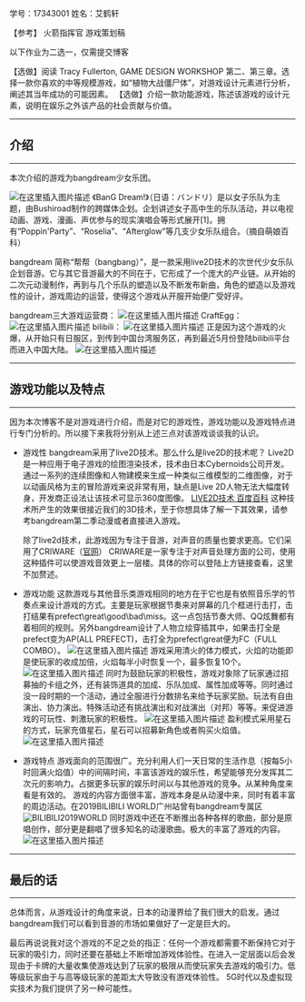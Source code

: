 ﻿学号：17343001
姓名：艾鹤轩

【参考】 火箭指挥官 游戏策划稿

以下作业为二选一，仅需提交博客

【选做】阅读 Tracy Fullerton, GAME DESIGN WORKSHOP 第二、第三章。选择一款你喜欢的中等规模游戏，如“植物大战僵尸体”，对游戏设计元素进行分析，阐述其当年成功的可能因素。
【选做】介绍一款功能游戏，陈述该游戏的设计元素，说明在娱乐之外该产品的社会贡献与价值。

***

## 介绍

***
本次介绍的游戏为bangdream少女乐团。

![在这里插入图片描述](https://img-blog.csdnimg.cn/20190910181156351.jpg?x-oss-process=image/watermark,type_ZmFuZ3poZW5naGVpdGk,shadow_10,text_aHR0cHM6Ly9ibG9nLmNzZG4ubmV0L2hraWxsZXIxOTk5,size_16,color_FFFFFF,t_70)
《BanG Dream!》（日语：バンドリ）是以女子乐队为主题，由Bushiroad制作的跨媒体企划。企划讲述女子高中生的乐队活动，并以电视动画、游戏、漫画、声优参与的现实演唱会等形式展开[1]。拥有“Poppin'Party”、“Roselia”、“Afterglow”等几支少女乐队组合。（摘自萌娘百科）

bangdream 简称“帮帮（bangbang）”，是一款采用live2D技术的次世代少女乐队企划音游。它与其它音游最大的不同在于，它形成了一个庞大的产业链。从开始的二次元动漫制作，再到与几个乐队的塑造以及不断发布新曲，角色的塑造以及游戏性的设计，游戏周边的运营，使得这个游戏从开服开始便广受好评。

bangdream三大游戏运营商：
![在这里插入图片描述](https://img-blog.csdnimg.cn/20190910182353462.png?x-oss-process=image/watermark,type_ZmFuZ3poZW5naGVpdGk,shadow_10,text_aHR0cHM6Ly9ibG9nLmNzZG4ubmV0L2hraWxsZXIxOTk5,size_16,color_FFFFFF,t_70)
CraftEgg：
![在这里插入图片描述](https://img-blog.csdnimg.cn/20190910182420495.png?x-oss-process=image/watermark,type_ZmFuZ3poZW5naGVpdGk,shadow_10,text_aHR0cHM6Ly9ibG9nLmNzZG4ubmV0L2hraWxsZXIxOTk5,size_16,color_FFFFFF,t_70)
bilibili：
![在这里插入图片描述](https://img-blog.csdnimg.cn/20190910182450271.png?x-oss-process=image/watermark,type_ZmFuZ3poZW5naGVpdGk,shadow_10,text_aHR0cHM6Ly9ibG9nLmNzZG4ubmV0L2hraWxsZXIxOTk5,size_16,color_FFFFFF,t_70)
正是因为这个游戏的火爆，从开始只有日服区，到传到中国台湾服务区，再到最近5月份登陆bilibili平台而进入中国大陆。
![在这里插入图片描述](https://img-blog.csdnimg.cn/20190910182927244.png?x-oss-process=image/watermark,type_ZmFuZ3poZW5naGVpdGk,shadow_10,text_aHR0cHM6Ly9ibG9nLmNzZG4ubmV0L2hraWxsZXIxOTk5,size_16,color_FFFFFF,t_70)
***

## 游戏功能以及特点

***
因为本次博客不是对游戏进行介绍，而是对它的游戏性，游戏功能以及游戏特点进行专门分析的。所以接下来我将分别从上述三点对该游戏谈谈我的认识。

 - 游戏性
bangdream采用了live2D技术。那么什么是live2D的技术呢？
    Live2D是一种应用于电子游戏的绘图渲染技术，技术由日本Cybernoids公司开发。通过一系列的连续图像和人物建模来生成一种类似三维模型的二维图像，对于以动画风格为主的冒险游戏来说非常有用，缺点是Live 2D人物无法大幅度转身，开发商正设法让该技术可显示360度图像。
  [LIVE2D技术 百度百科](https://baike.baidu.com/item/Live2D/8496493?fr=aladdin)
  这种技术所产生的效果很接近我们的3D技术，至于你想具体了解一下其效果，请参考bangdream第二季动漫或者直接进入游戏。

      除了live2d技术，此游戏因为专注于音游，对声音的质量也要求更高。它们采用了CRIWARE（[官网](https://www.criware.com/cn/)）
      CRIWARE是一家专注于对声音处理方面的公司，使用这种插件可以使游戏音效更上一层楼。具体的你可以登陆上方链接查看，这里不加赘述。
 - 游戏功能
       这款游戏与其他音乐类游戏相同的地方在于它也是有依照音乐学的节奏点来设计游戏的方式。主要是玩家根据节奏来对屏幕的几个框进行击打，击打结果有prefect\great\good\bad\miss。这一点包括节奏大师、QQ炫舞都有着相同的规则。另外bangdream设计了人物立绘穿插其中，如果击打全是prefect变为AP(ALL PREFECT)，击打全为prefect\great便为FC（FULL COMBO）。
![在这里插入图片描述](https://img-blog.csdnimg.cn/20190911031033466.png?x-oss-process=image/watermark,type_ZmFuZ3poZW5naGVpdGk,shadow_10,text_aHR0cHM6Ly9ibG9nLmNzZG4ubmV0L2hraWxsZXIxOTk5,size_16,color_FFFFFF,t_70)
    游戏采用清火的体力模式，火焰的功能即是使玩家的收成加倍，火焰每半小时恢复一个，最多恢复10个。
       ![在这里插入图片描述](https://img-blog.csdnimg.cn/20190911031055220.png?x-oss-process=image/watermark,type_ZmFuZ3poZW5naGVpdGk,shadow_10,text_aHR0cHM6Ly9ibG9nLmNzZG4ubmV0L2hraWxsZXIxOTk5,size_16,color_FFFFFF,t_70)
     同时为鼓励玩家的积极性，游戏对象除了玩家通过招募抽的卡组之外，还有装饰道具的加成、乐队加成、属性加成等等。同时通过没一段时期的一个活动，通过全服进行分数排名来给予玩家奖励。玩法有自由演出、协力演出。特殊活动还有挑战演出和对战演出（对邦）等等。来促进游戏的可玩性、刺激玩家的积极性。
     ![在这里插入图片描述](https://img-blog.csdnimg.cn/20190911031130269.png?x-oss-process=image/watermark,type_ZmFuZ3poZW5naGVpdGk,shadow_10,text_aHR0cHM6Ly9ibG9nLmNzZG4ubmV0L2hraWxsZXIxOTk5,size_16,color_FFFFFF,t_70)
       盈利模式采用星石的方式，玩家充值星石，星石可以招募新角色或者购买火焰值。
       ![在这里插入图片描述](https://img-blog.csdnimg.cn/20190911031115188.png?x-oss-process=image/watermark,type_ZmFuZ3poZW5naGVpdGk,shadow_10,text_aHR0cHM6Ly9ibG9nLmNzZG4ubmV0L2hraWxsZXIxOTk5,size_16,color_FFFFFF,t_70)
 - 游戏特点
        游戏面向的范围很广。充分利用人们一天日常的生活作息（按每5小时回满火焰值）中的间隔时间，丰富该游戏的娱乐性，希望能够充分发挥其二次元的影响力。占据更多玩家的娱乐时间以与其他游戏的竞争。从某种角度来看是有效的。
        游戏的内容方面很丰富，游戏本身是从动漫中来，同时有着丰富的周边活动。在2019BILIBILI WORLD广州站曾有bangdream专属区
  ![BILIBILI2019WORLD](https://img-blog.csdnimg.cn/20190911031412766.jpg?x-oss-process=image/watermark,type_ZmFuZ3poZW5naGVpdGk,shadow_10,text_aHR0cHM6Ly9ibG9nLmNzZG4ubmV0L2hraWxsZXIxOTk5,size_16,color_FFFFFF,t_70)
同时游戏中还在不断推出各种各样的歌曲，部分是原唱创作，部分更是翻唱了很多知名的动漫歌曲。极大的丰富了游戏的内容。
![在这里插入图片描述](https://img-blog.csdnimg.cn/20190911031543995.png?x-oss-process=image/watermark,type_ZmFuZ3poZW5naGVpdGk,shadow_10,text_aHR0cHM6Ly9ibG9nLmNzZG4ubmV0L2hraWxsZXIxOTk5,size_16,color_FFFFFF,t_70)
***

## 最后的话

***
总体而言，从游戏设计的角度来说，日本的动漫界给了我们很大的启发。通过bangdream我们可以看到音游的市场如果做好了一定是巨大的。


最后再说说我对这个游戏的不足之处的指正：任何一个游戏都需要不断保持它对于玩家的吸引力，同时还要在基础上不断增加游戏体验性。在进入一定层面以后会发现由于卡牌的大量收集使游戏达到了玩家的极限从而使玩家失去游戏的吸引力。低等级玩家由于与高等级玩家的差距太大导致没有游戏体验性。
5G时代以及虚拟现实技术为我们提供了另一种可能性。
